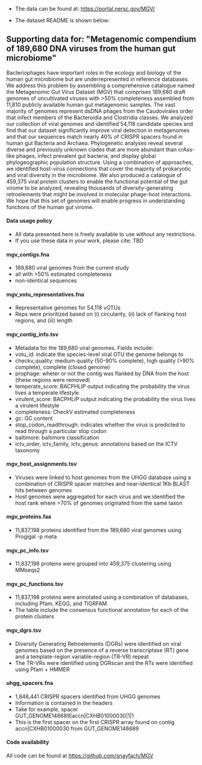 - The data can be found at: https://portal.nersc.gov/MGV/

- The dataset README is shown below:

## Supporting data for: "Metagenomic compendium of 189,680 DNA viruses from the human gut microbiome"
Bacteriophages have important roles in the ecology and biology of the human gut microbiome but are underrepresented in reference databases. We address this problem by assembling a comprehensive catalogue named the Metagenomic Gut Virus Dataset (MGV) that comprises 189,680 draft genomes of uncultivated viruses with >50% completeness assembled from 11,810 publicly available human gut metagenomic samples. The vast majority of genomes represent dsDNA phages from the Caudovirales order that infect members of the Bacteroidia and Clostridia classes. We analyzed our collection of viral genomes and identified 54,118 candidate species and find that our dataset significantly improve viral detection in metagenomes and that our sequences match nearly 40% of CRISPR spacers found in human gut Bacteria and Archaea. Phylogenetic analyses reveal several diverse and previously unknown clades that are more abundant than crAss-like phages, infect prevalent gut bacteria, and display global phylogeographic population structure. Using a combination of approaches, we identified host-virus connections that cover the majority of prokaryotic and viral diversity in the microbiome. We also produced a catalogue of 459,375 viral protein clusters to enable the functional potential of the gut virome to be analyzed, revealing thousands of diversity-generating retroelements that might be involved in molecular phage-host interactions. We hope that this set of genomes will enable progress in understanding functions of the human gut virome.

#### Data usage policy
* All data presented here is freely available to use without any restrictions.
* If you use these data in your work, please cite: TBD

#### mgv_contigs.fna
* 189,680 viral genomes from the current study
* all with >50% estimated completeness
* non-identical sequences

#### mgv_votu_representatives.fna
* Representative genomes for 54,118 vOTUs
* Reps were prioritized based on (i) circularity, (ii) lack of flanking host regions, and (iii) length

#### mgv_contig_info.tsv
* Metadata for the 189,680 viral genomes. Fields include:
* votu_id: indicate the species-level viral OTU the genome belongs to
* checkv_quality: medium quality (50-90% complete), high quality (>90% complete), complete (closed genome)
* prophage: wheter or not the contig was flanked by DNA from the host (these regions were removed)
* temperate_score: BACPHLIP output indicating the probability the virus lives a temperate lifestyle
* virulent_score: BACPHLIP output indicating the probability the virus lives a virulent lifestyle
* completeness: CheckV estimated completeness
* gc: GC content
* stop_codon_readthrough: indicates whether the virus is predicted to read through a particular stop codon
* baltimore: baltimore classification
* ictv_order, ictv_family, ictv_genus: annotations based on the ICTV taxonomy

#### mgv_host_assignments.tsv
* Viruses were linked to host genomes from the UHGG database using a combination of CRISPR spacer matches and near-identical 1Kb BLAST hits between genomes
* Host genomes were aggregated for each virus and we identified the host rank where >70% of genomes originated from the same taxon

#### mgv_proteins.faa
* 11,837,198 proteins identified from the 189,680 viral genomes using Progigal -p meta

#### mgv_pc_info.tsv
* 11,837,198 proteins were grouped into 459,375 clustering using MMseqs2

#### mgv_pc_functions.tsv
* 11,837,198 proteins were annotated using a combination of databases, including Pfam, KEGG, and TIGRFAM
* The table include the consensus functional annotation for each of the protein clusters

#### mgv_dgrs.tsv
* Diversity Generating Retroelements (DGRs) were identified on viral genomes based on the presence of a reverse transcriptase (RT) gene and a template-region variable-region (TR-VR) repeat
* The TR-VRs were identified using DGRscan and the RTs were identified using Pfam + HMMER

#### uhgg_spacers.fna
* 1,846,441 CRISPR spacers identified from UHGG genomes
* Information is contained in the headers
* Take for example, spacer GUT_GENOME146689|accn|CXHB01000030|1|1
* This is the first spacer on the first CRISPR array found on contig accn|CXHB01000030 from GUT_GENOME146689

#### Code availability
All code can be found at https://github.com/snayfach/MGV
